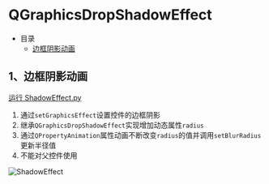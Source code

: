 # QGraphicsDropShadowEffect

- 目录
  - [边框阴影动画](#1边框阴影动画)

## 1、边框阴影动画

[运行 ShadowEffect.py](ShadowEffect.py)

1. 通过`setGraphicsEffect`设置控件的边框阴影
2. 继承`QGraphicsDropShadowEffect`实现增加动态属性`radius`
3. 通过`QPropertyAnimation`属性动画不断改变`radius`的值并调用`setBlurRadius`更新半径值
4. 不能对父控件使用

![ShadowEffect](ScreenShot/ShadowEffect.gif)
